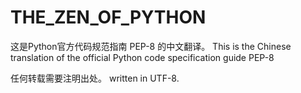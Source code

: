 # THE_ZEN_OF_PYTHON
这是Python官方代码规范指南 PEP-8 的中文翻译。
This is the Chinese translation of the official Python code specification guide PEP-8

任何转载需要注明出处。
written in UTF-8.
